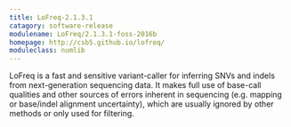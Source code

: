 ```yaml
---
title: LoFreq-2.1.3.1
catagory: software-release
modulename: LoFreq/2.1.3.1-foss-2016b
homepage: http://csb5.github.io/lofreq/
moduleclass: numlib
---
```

LoFreq is a fast and sensitive variant\-caller for inferring SNVs and indels from next\-generation sequencing data. It makes full use of base-call qualities and other sources of errors inherent in sequencing (e.g. mapping or base/indel alignment uncertainty), which are usually ignored by other methods or only used for filtering.


